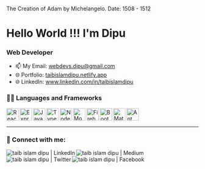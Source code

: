 <img width="100%" height="1rem" alt="header" src="https://i.imgur.com/E7nqDJS.jpg"/>
<p>The Creation of Adam by Michelangelo. Date: 1508 - 1512</p>


# Hello World !!! I'm Dipu
### Web Developer

- 📫 My Email: webdevs.dipu@gmail.com
- 🌐 Portfolio: <a href="https://taibislamdipu.netlify.app/" target="_blank">taibislamdipu.netlify.app</a>
- 🌐 LinkedIn: <a href="https://www.linkedin.com/in/taibislamdipu/" target="_blank">www.linkedin.com/in/taibislamdipu</a>

### 👨‍💻 Languages and Frameworks

<img align="left" alt="ReactJs" title="ReactJS" height="32" width="32" src="https://img.icons8.com/color/48/000000/react-native.png"/>
<img align="left" alt="ExpressJS" title="ExpressJS" height="32" width="32" src="https://i.imgur.com/HIF5Fwy.jpg"/>
<img align="left" alt="JavaScript" title="JavaScript" height="32" width="32" src="https://img.icons8.com/color/48/000000/javascript--v1.png" />
<img align="left" alt="Typescript" title="Typescript" height="32" width="32" src="https://img.icons8.com/color/48/000000/typescript.png" />
<img align="left" alt="NodeJS" title="NodeJS" height="32" width="32" src="https://img.icons8.com/color/48/000000/nodejs.png" />
<img align="left" alt="MongoDB" title="MongoDB" height="32" width="32" src="https://img.icons8.com/color/48/000000/mongodb.png" />
<img align="left" alt="Firebase" title="Firebase" height="32" width="32" src="https://img.icons8.com/color/48/000000/firebase.png" />
<img align="left" alt="Bootstrap" title="Bootstrap" height="32" width="32" src="https://img.icons8.com/color/48/000000/bootstrap.png" />
<img align="left" alt="Material-UI" title="Material-UI" height="32" width="32" src="https://img.icons8.com/color/48/000000/material-ui.png" />
<img align="left" alt="Ant Design" title="Ant Design" height="32" width="32" src="https://i.imgur.com/y42qtQb.png" />

<br />
<br />

---

### 🤝 Connect with me:

[<img align="left" alt="taib islam dipu | LinkedIn" title="LinkedIn" src="https://img.shields.io/badge/LinkedIn-0077B5?style=for-the-badge&logo=linkedin&logoColor=white" />][linkedin]
[<img align="left" alt="taib islam dipu | Medium" title="Medium" src="https://img.shields.io/badge/Medium-12100E?style=for-the-badge&logo=medium&logoColor=white" />][medium]
[<img align="left" alt="taib islam dipu | Twitter" title="Twitter" src="https://img.shields.io/badge/Twitter-1DA1F2?style=for-the-badge&logo=twitter&logoColor=white" />][twitter]
[<img align="left" alt="taib islam dipu | Facebook" title="Facebook" src="https://img.shields.io/badge/Facebook-1877F2?style=for-the-badge&logo=facebook&logoColor=white" target="_blank" />][facebook]

<br />
<br />



[website]: https://taibislamdipu.netlify.app/
[facebook]: https://www.facebook.com/taibislamdipu/
[twitter]: https://twitter.com/taibislamdipu
[linkedin]: https://www.linkedin.com/in/taibislamdipu/
[medium]: https://taibislamdipu.medium.com/
[email]: webdevs.dipu@gmail.com
[cover]: "https://i.imgur.com/E7nqDJS.jpg"


<!-- The School of Athens - https://i.imgur.com/E7nqDJS.jpg -->
<!-- The Creation of Adam by Michelangelo. Date: 1508 - 1512 - https://i.imgur.com/5wANBmv.jpg  -->




